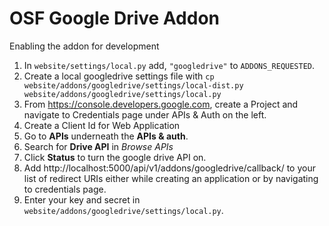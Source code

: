 # OSF Google Drive Addon


Enabling the addon for development

1. In `website/settings/local.py` add, `"googledrive"` to `ADDONS_REQUESTED`.
2. Create a local googledrive settings file with `cp website/addons/googledrive/settings/local-dist.py website/addons/googledrive/settings/local.py`
3. From https://console.developers.google.com, create a Project and navigate to Credentials page under APIs & Auth on the left.
4. Create a Client Id for Web Application
5. Go to **APIs** underneath the **APIs & auth**.
  1. Search for **Drive API** in *Browse APIs*
  2. Click **Status** to turn the google drive API on.
6. Add http://localhost:5000/api/v1/addons/googledrive/callback/ to your list of redirect URIs either while creating an application or by navigating to credentials page.
7. Enter your key and secret in `website/addons/googledrive/settings/local.py`. 
